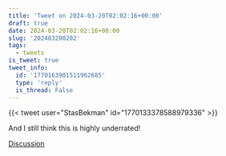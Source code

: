 ```yaml
---
title: 'Tweet on 2024-03-20T02:02:16+00:00'
draft: true
date: 2024-03-20T02:02:16+00:00
slug: '202403200202'
tags:
  - tweets
is_tweet: true
tweet_info:
  id: '1770163901511962685'
  type: 'reply'
  is_thread: False
---
```




{{< tweet user="StasBekman" id="1770133378588979336" >}}

And I still think this is highly underrated!

[Discussion](https://x.com/sytelus/status/1770163901511962685)
